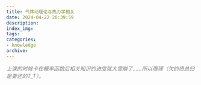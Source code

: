 ```yaml
---
title: 气体动理论与热力学相关
date: 2024-04-22 20:39:59
description:
index_img:
tags:
categories: 
- knowledge
archive:
---
```

<p style = "color:#808080"><i>
上课的时候卡在概率函数后相关知识的进度就大雪崩了……所以理理（欠的债总归是要还的T_T）。</i></p>

